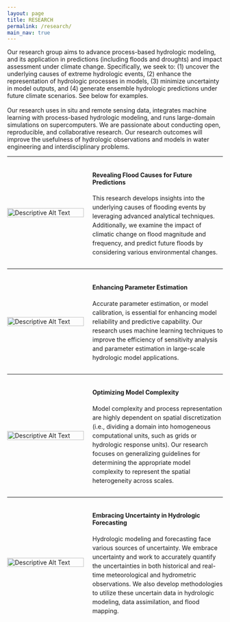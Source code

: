 ```yaml
---
layout: page
title: RESEARCH
permalink: /research/
main_nav: true
---
```


<style>
    .flex-container {
        display: flex;
        align-items: center;
    }

    .image-container {
        margin-right: 20px; /* Reduced margin between image and text */
        flex: 0.2 1 auto; /* Adjusted flex property to control the size more explicitly */
    }

    .image-container img {
        width: 100%;
        height: auto;
    }

    .text-container {
        flex: 2;
    }

    .text-container p {
        line-height: 1.5;
    }
</style>


<p>
Our research group aims to advance process-based hydrologic modeling, and its application in predictions (including floods and droughts) and impact assessment under climate change. Specifically, we seek to: (1) uncover the underlying causes of extreme hydrologic events, (2) enhance the representation of hydrologic processes in models, (3) minimize uncertainty in model outputs, and (4) generate ensemble hydrologic predictions under future climate scenarios. See below for examples.
<br>
<br>
Our research uses in situ and remote sensing data, integrates machine learning with process-based hydrologic modeling, and runs large-domain simulations on supercomputers. We are passionate about conducting open, reproducible, and collaborative research. Our research outcomes will improve the usefulness of hydrologic observations and models in water engineering and interdisciplinary problems.
</p>

<hr>
<div class="flex-container">
    <div class="image-container">
        <img src="{{ site.baseurl }}/assets/img_research/topic1.jpg" alt="Descriptive Alt Text">
    </div>
    <div class="text-container">
        <h4 id="paragraph2">Revealing Flood Causes for Future Predictions</h4>
        <p>
        This research develops insights into the underlying causes of flooding events by leveraging advanced analytical techniques. Additionally, we examine the impact of climatic change on flood magnitude and frequency, and predict future floods by considering various environmental changes.
        </p>
    </div>
</div>

<hr>

<div class="flex-container">
    <div class="image-container">
        <img src="{{ site.baseurl }}/assets/img_research/topic2.jpg" alt="Descriptive Alt Text">
    </div>
    <div class="text-container">
        <h4 id="paragraph1">Enhancing Parameter Estimation</h4>
        <p>
        Accurate parameter estimation, or model calibration, is essential for enhancing model reliability and predictive capability. Our research uses machine learning techniques to improve the efficiency of sensitivity analysis and parameter estimation in large-scale hydrologic model applications. 
        </p>
    </div>
</div>

<hr>

<div class="flex-container">
    <div class="image-container">
        <img src="{{ site.baseurl }}/assets/img_research/topic3.jpg" alt="Descriptive Alt Text">
    </div>
    <div class="text-container">
        <h4 id="paragraph2">Optimizing Model Complexity</h4>
        <p>
        Model complexity and process representation are highly dependent on spatial discretization (i.e., dividing a domain into homogeneous computational units, such as grids or hydrologic response units). Our research focuses on generalizing guidelines for determining the appropriate model complexity to represent the spatial heterogeneity across scales. 
        </p>
    </div>
</div>

<hr>



<div class="flex-container">
    <div class="image-container">
        <img src="{{ site.baseurl }}/assets/img_research/topic4.jpg" alt="Descriptive Alt Text">
    </div>
    <div class="text-container">
        <h4 id="paragraph2">Embracing Uncertainty in Hydrologic Forecasting</h4>
        <p>
        Hydrologic modeling and forecasting face various sources of uncertainty. We embrace uncertainty and work to accurately quantify the uncertainties in both historical and real-time meteorological and hydrometric observations. We also develop methodologies to utilize these uncertain data in hydrologic modeling, data assimilation, and flood mapping.
        </p>
    </div>
</div>

